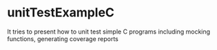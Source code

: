 # unitTestExampleC

It tries to present how to unit test simple C programs including mocking functions, generating coverage reports
